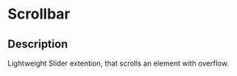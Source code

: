 Scrollbar
=========

Description
-----------
Lightweight Slider extention, that scrolls an element with overflow.